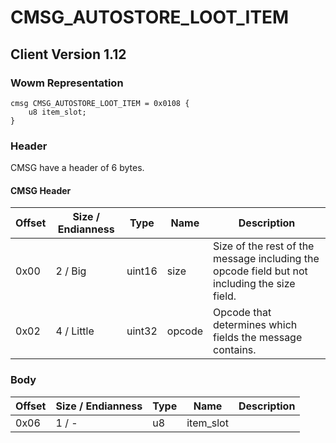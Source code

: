 # CMSG_AUTOSTORE_LOOT_ITEM
## Client Version 1.12

### Wowm Representation
```rust,ignore
cmsg CMSG_AUTOSTORE_LOOT_ITEM = 0x0108 {
    u8 item_slot;
}
```
### Header
CMSG have a header of 6 bytes.

#### CMSG Header
| Offset | Size / Endianness | Type   | Name   | Description |
| ------ | ----------------- | ------ | ------ | ----------- |
| 0x00   | 2 / Big           | uint16 | size   | Size of the rest of the message including the opcode field but not including the size field.|
| 0x02   | 4 / Little        | uint32 | opcode | Opcode that determines which fields the message contains.|
### Body
| Offset | Size / Endianness | Type | Name | Description |
| ------ | ----------------- | ---- | ---- | ----------- |
| 0x06 | 1 / - | u8 | item_slot |  |
